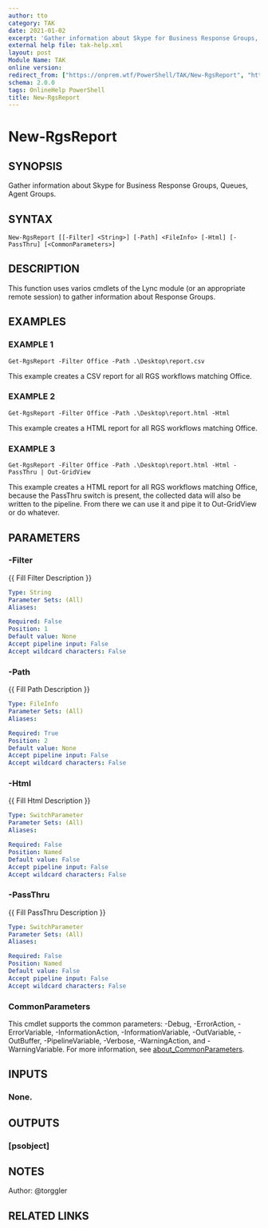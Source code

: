 ```yaml
---
author: tto
category: TAK
date: 2021-01-02
excerpt: 'Gather information about Skype for Business Response Groups, Queues, Agent Groups.'
external help file: tak-help.xml
layout: post
Module Name: TAK
online version:
redirect_from: ["https://onprem.wtf/PowerShell/TAK/New-RgsReport", "https://onprem.wtf/PowerShell/TAK/new-rgsreport"]
schema: 2.0.0
tags: OnlineHelp PowerShell
title: New-RgsReport
---
```


# New-RgsReport

## SYNOPSIS
Gather information about Skype for Business Response Groups, Queues, Agent Groups.

## SYNTAX

```
New-RgsReport [[-Filter] <String>] [-Path] <FileInfo> [-Html] [-PassThru] [<CommonParameters>]
```

## DESCRIPTION
This function uses varios cmdlets of the Lync module (or an appropriate remote session) to 
gather information about Response Groups.

## EXAMPLES

### EXAMPLE 1
```
Get-RgsReport -Filter Office -Path .\Desktop\report.csv
```

This example creates a CSV report for all RGS workflows matching Office.

### EXAMPLE 2
```
Get-RgsReport -Filter Office -Path .\Desktop\report.html -Html
```

This example creates a HTML report for all RGS workflows matching Office.

### EXAMPLE 3
```
Get-RgsReport -Filter Office -Path .\Desktop\report.html -Html -PassThru | Out-GridView
```

This example creates a HTML report for all RGS workflows matching Office, because the PassThru switch is present,
the collected data will also be written to the pipeline.
From there we can use it and pipe it to Out-GridView or do whatever.

## PARAMETERS

### -Filter
{{ Fill Filter Description }}

```yaml
Type: String
Parameter Sets: (All)
Aliases:

Required: False
Position: 1
Default value: None
Accept pipeline input: False
Accept wildcard characters: False
```

### -Path
{{ Fill Path Description }}

```yaml
Type: FileInfo
Parameter Sets: (All)
Aliases:

Required: True
Position: 2
Default value: None
Accept pipeline input: False
Accept wildcard characters: False
```

### -Html
{{ Fill Html Description }}

```yaml
Type: SwitchParameter
Parameter Sets: (All)
Aliases:

Required: False
Position: Named
Default value: False
Accept pipeline input: False
Accept wildcard characters: False
```

### -PassThru
{{ Fill PassThru Description }}

```yaml
Type: SwitchParameter
Parameter Sets: (All)
Aliases:

Required: False
Position: Named
Default value: False
Accept pipeline input: False
Accept wildcard characters: False
```

### CommonParameters
This cmdlet supports the common parameters: -Debug, -ErrorAction, -ErrorVariable, -InformationAction, -InformationVariable, -OutVariable, -OutBuffer, -PipelineVariable, -Verbose, -WarningAction, and -WarningVariable. For more information, see [about_CommonParameters](http://go.microsoft.com/fwlink/?LinkID=113216).

## INPUTS

### None.
## OUTPUTS

### [psobject]
## NOTES
Author: @torggler

## RELATED LINKS

